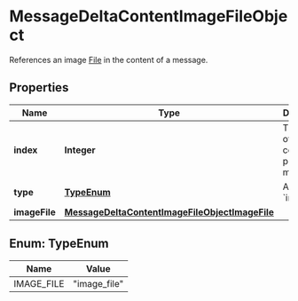 

# MessageDeltaContentImageFileObject

References an image [File](/docs/api-reference/files) in the content of a message.

## Properties

| Name | Type | Description | Notes |
|------------ | ------------- | ------------- | -------------|
|**index** | **Integer** | The index of the content part in the message. |  |
|**type** | [**TypeEnum**](#TypeEnum) | Always &#x60;image_file&#x60;. |  |
|**imageFile** | [**MessageDeltaContentImageFileObjectImageFile**](MessageDeltaContentImageFileObjectImageFile.md) |  |  [optional] |



## Enum: TypeEnum

| Name | Value |
|---- | -----|
| IMAGE_FILE | &quot;image_file&quot; |




